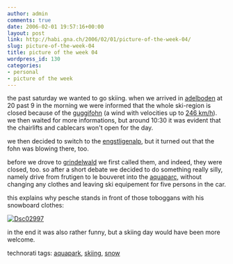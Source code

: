 ```yaml
---
author: admin
comments: true
date: 2006-02-01 19:57:16+00:00
layout: post
link: http://habi.gna.ch/2006/02/01/picture-of-the-week-04/
slug: picture-of-the-week-04
title: picture of the week 04
wordpress_id: 130
categories:
- personal
- picture of the week
---
```



the past saturday we wanted to go skiing. when we arrived in [adelboden](http://www.adelboden-lenk.ch/) at 20 past 9 in the morning we were informed that the whole ski-region is closed because of the [guggifohn](http://www.google.com/search?client=safari&rls=en&q=guggif%C3%B6hn&ie=UTF-8&oe=UTF-8&sa=N&tab=iw) (a wind with velocities up to [246 km/h](http://www.st.gallen.ch/news/detail.asp?ID=168655)). we then waited for more informations, but around 10:30 it was evident that the chairlifts and cablecars won't open for the day.
  
we then decided to switch to the [engstligenalp](http://engstligenalp.ch/), but it turned out that the fohn was blowing there, too.
  
before we drove to [grindelwald](http://www.grindelwald.com/) we first called them, and indeed, they were closed, too. so after a short debate we decided to do something really silly, namely drive from frutigen to le bouveret into the [aquaparc](http://www.aquaparc.ch/), without changing any clothes and leaving ski equipement for five persons in the car.
  
this explains why pesche stands in front of those toboggans with his snowboard clothes:



[![Dsc02997](http://habi.gna.ch/blog/images/DSC02997-tm.jpg)](http://habi.gna.ch/blog/images/DSC02997.jpg)



in the end it was also rather funny, but a skiing day would have been more welcome.





technorati tags: [aquapark](http://www.technorati.com/tag/aquapark), [skiing](http://www.technorati.com/tag/skiing), [snow](http://www.technorati.com/tag/snow)
